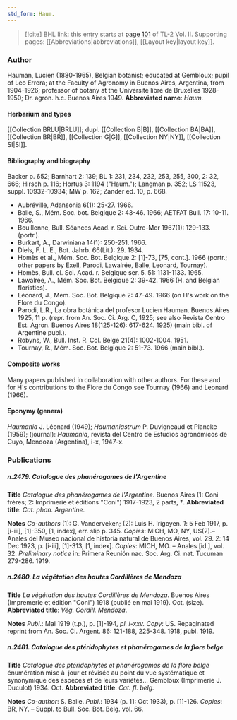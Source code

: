```yaml
---
std_form: Haum.
---
```


> [!cite] BHL link: this entry starts at [page 101](https://www.biodiversitylibrary.org/page/33068343) of TL-2 Vol. II.
> Supporting pages: [[Abbreviations|abbreviations]], [[Layout key|layout key]].

### Author

Hauman, Lucien (1880-1965), Belgian botanist; educated at Gembloux; pupil of Leo Errera; at the Faculty of Agronomy in Buenos Aires, Argentina, from 1904-1926; professor of botany at the Université libre de Bruxelles 1928-1950; Dr. agron. h.c. Buenos Aires 1949. 
**Abbreviated name**: *Haum.*

#### Herbarium and types

[[Collection BRLU|BRLU]]; dupl. [[Collection B|B]], [[Collection BA|BA]], [[Collection BR|BR]], [[Collection G|G]], [[Collection NY|NY]], [[Collection SI|SI]].

#### Bibliography and biography

Backer p. 652; Barnhart 2: 139; BL 1: 231, 234, 232, 253, 255, 300, 2: 32, 666; Hirsch p. 116; Hortus 3: 1194 ("Haum."); Langman p. 352; LS 11523, suppl. 10932-10934; MW p. 162; Zander ed. 10, p. 668.
- Aubréville, Adansonia 6(1): 25-27. 1966.
- Balle, S., Mém. Soc. bot. Belgique 2: 43-46. 1966; AETFAT Bull. 17: 10-11. 1966.
- Bouillenne, Bull. Séances Acad. r. Sci. Outre-Mer 1967(1): 129-133. (portr.).
- Burkart, A., Darwiniana 14(1): 250-251. 1966.
- Diels, F. L. E., Bot. Jahrb. 66(Lit.): 29. 1934.
- Homès et al., Mém. Soc. Bot. Belgique 2: \[1\]-73, \[75, cont.\]. 1966 (portr.; other papers by Exell, Parodi, Lawalrée, Balle, Leonard, Tournay).
- Homès, Bull. cl. Sci. Acad. r. Belgique ser. 5. 51: 1131-1133. 1965.
- Lawalrée, A., Mém. Soc. Bot. Belgique 2: 39-42. 1966 (H. and Belgian floristics).
- Léonard, J., Mem. Soc. Bot. Belgique 2: 47-49. 1966 (on H's work on the Flore du Congo).
- Parodi, L.R., La obra botánica del profesor Lucien Hauman. Buenos Aires 1925, 11 p. (repr. from An. Soc. Ci. Arg. C, 1925; see also Revista Centro Est. Agron. Buenos Aires 18(125-126): 617-624. 1925) (main bibl. of Argentine publ.).
- Robyns, W., Bull. Inst. R. Col. Belge 21(4): 1002-1004. 1951.
- Tournay, R., Mém. Soc. Bot. Belgique 2: 51-73. 1966 (main bibl.).

#### Composite works

Many papers published in collaboration with other authors. For these and for H's contributions to the Flore du Congo see Tournay (1966) and Leonard (1966).

#### Eponymy (genera)

*Haumania* J. Léonard (1949); *Haumaniastrum* P. Duvigneaud et Plancke (1959); (journal): *Haumania*, revista del Centro de Estudios agronómicos de Cuyo, Mendoza (Argentina), i-x, 1947-x.

### Publications

##### n.2479. Catalogue des phanérogames de l'Argentine

**Title**
*Catalogue des phanérogames de l'Argentine*. Buenos Aires (1: Coni frères; 2: Imprimerie et éditions "Coni") 1917-1923, 2 parts, †.
**Abbreviated title**: *Cat. phan. Argentine*.

**Notes**
*Co-authors* (1): G. Vanderveken; (2): Luis H. Irigoyen.
*1*: 5 Feb 1917, p. \[i-iii\], \[1\]-350, \[1, index\], err. slip p. 345. *Copies*: MICH, MO, NY, US(2).– Anales del Museo nacional de historia natural de Buenos Aires, vol. 29.
*2*: 14 Dec 1923, p. \[i-iii\], \[1\]-313, \[1, index\]. *Copies*: MICH, MO. – Anales \[id.\], vol. 32.
*Preliminary notice* in: Primera Reunión nac. Soc. Arg. Ci. nat. Tucuman 279-286. 1919.

##### n.2480. La végétation des hautes Cordillères de Mendoza

**Title**
*La végétation des hautes Cordillères de Mendoza*. Buenos Aires (Impremerie et édition "Coni") 1918 (publié en mai 1919). Oct. (size).
**Abbreviated title**: *Vég. Cordill. Mendoza*.

**Notes**
*Publ*.: Mai 1919 (t.p.), p. \[1\]-194, *pl. i-xxv. Copy*: US. Repaginated reprint from An. Soc. Ci. Argent. 86: 121-188, 225-348. 1918, publ. 1919.

##### n.2481. Catalogue des ptéridophytes et phanérogames de la flore belge

**Title**
*Catalogue des ptéridophytes et phanérogames de la flore belge* énumération mise à  jour et révisée au point du vue systématique et synonymique des espèces et de leurs variétés... Gembloux (Imprimerie J. Duculot) 1934. Oct.
**Abbreviated title**: *Cat. fl. belg.*

**Notes**
*Co-author*: S. Balle.
*Publ*.: 1934 (p. 11: Oct 1933), p. \[1\]-126. *Copies*: BR, NY. – Suppl. to Bull. Soc. Bot. Belg. vol. 66.

